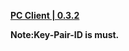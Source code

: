 **[PC Client | 0.3.2](https://autopatchcn-beta.juequling.com/download/windows/0.3.0_beta/ikVescG5pj/juequling_1484011.zip)**    

**Note:Key-Pair-ID is must.**
